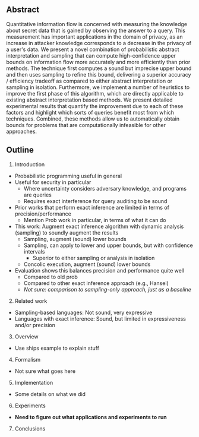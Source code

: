 ## Abstract

Quantitative information flow is concerned with measuring the knowledge about secret data that is gained by observing the answer to a query. This measurement has important applications in the domain of privacy, as an increase in attacker knowledge corresponds to a decrease in the privacy of a user's data. We present a novel combination of probabilistic abstract interpretation and sampling that can compute high-confidence upper bounds on information flow more accurately and more efficiently than prior methods.  The technique first computes a sound but imprecise upper bound and then uses sampling to refine this bound, delivering a superior accuracy / efficiency tradeoff as compared to either abstract interpretation or sampling in isolation.  Furthermore, we implement a number of heuristics to improve the first phase of this algorithm, which are directly applicable to existing abstract interpretation based methods.  We present detailed experimental results that quantify the improvement due to each of these factors and highlight which sorts of queries benefit most from which techniques.  Combined, these methods allow us to automatically obtain bounds for problems that are computationally infeasible for other approaches.

## Outline

1. Introduction
  - Probabilistic programming useful in general
  - Useful for security in particular
    + Where uncertainty considers adversary knowledge, and programs are queries
    + Requires exact interference for query auditing to be sound
  - Prior works that perform exact inference are limited in terms of precision/performance
    + Mention Prob work in particular, in terms of what it can do
  - This work: Augment exact inference algorithm with dynamic analysis (sampling) to soundly augment the results
    + Sampling, augment (sound) lower bounds
    + Sampling, can apply to lower and upper bounds, but with confidence intervals
      - Superior to either sampling or analysis in isolation
    + Concolic execution, augment (sound) lower bounds
  - Evaluation shows this balances precision and performance quite well
    + Compared to old prob
    + Compared to other exact inference approach (e.g., Hansei)
    + _Not sure: comparison to sampling-only approach, just as a baseline_
2. Related work
  - Sampling-based languages: Not sound, very expressive
  - Languages with exact inference: Sound, but limited in expressiveness and/or precision
3. Overview
  - Use ships example to explain stuff
4. Formalism
  - Not sure what goes here
5. Implementation
  - Some details on what we did
6. Experiments
  - **Need to figure out what applications and experiments to run**
7. Conclusions
